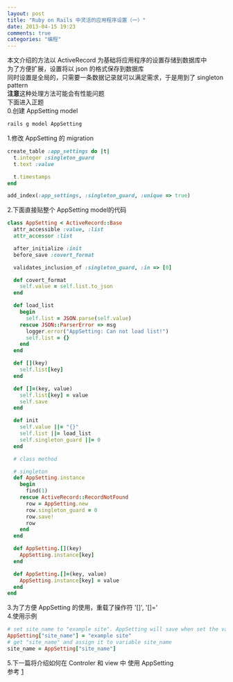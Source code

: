 ```yaml
---
layout: post
title: "Ruby on Rails 中灵活的应用程序设置（一）"
date: 2013-04-15 19:23
comments: true
categories: "编程"
---
```

本文介绍的方法以 ActiveRecord 为基础将应用程序的设置存储到数据库中  
为了方便扩展，设置将以 json 的格式保存到数据库  
同时设置是全局的，只需要一条数据记录就可以满足需求，于是用到了 singleton pattern  
**注意**这种处理方法可能会有性能问题  
下面进入正题   
0.创建 AppSetting model  
```bash
rails g model AppSetting
```
1.修改 AppSetting 的 migration
```ruby
create_table :app_settings do |t|
  t.integer :singleton_guard
  t.text :value

  t.timestamps
end

add_index(:app_settings, :singleton_guard, :unique => true) 
```
<!-- more -->
2.下面直接贴整个 AppSetting model的代码  
```ruby app_setting.rb
class AppSetting < ActiveRecord::Base
  attr_accessible :value, :list
  attr_accessor :list

  after_initialize :init
  before_save :covert_format

  validates_inclusion_of :singleton_guard, :in => [0]

  def covert_format
    self.value = self.list.to_json 
  end

  def load_list
    begin
      self.list = JSON.parse(self.value)
    rescue JSON::ParserError => msg
      logger.error("AppSetting: Can not load list!")
      self.list = {}
    end
  end

  def [](key)
    self.list[key]
  end

  def []=(key, value)
    self.list[key] = value
    self.save
  end

  def init
    self.value ||= "{}"
    self.list ||= load_list
    self.singleton_guard ||= 0
  end

  # class method

  # singleton
  def AppSetting.instance
    begin
      find(1)
    rescue ActiveRecord::RecordNotFound
      row = AppSetting.new
      row.singleton_guard = 0
      row.save!
      row
    end
  end

  def AppSetting.[](key)
    AppSetting.instance[key]
  end

  def AppSetting.[]=(key, value)
    AppSetting.instance[key] = value
  end
end
```
3.为了方便 AppSetting 的使用，重载了操作符 '[]', '[]='  
4.使用示例  
```ruby
# set site_name to "example site". AppSetting will save when set the value
AppSetting["site_name"] = "example site"
# get "site_name" and assign it to variable site_name
site_name = AppSetting["site_name"]
```
5.下一篇将介绍如何在 Controler 和 view 中 使用 AppSetting  
参考 [1](http://stackoverflow.com/questions/399447/how-to-implement-a-singleton-model)